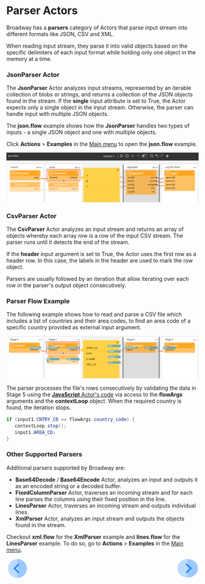 # Parser Actors

Broadway has a **parsers** category of Actors that parse input stream into different formats like JSON, CSV and XML.

When reading input stream, they parse it into valid objects based on the specific delimiters of each input format while holding only one object in the memory at a time.

### JsonParser Actor

The **JsonParser** Actor analyzes input streams, represented by an iterable collection of blobs or strings, and returns a collection of the JSON objects found in the stream. If the **single** input attribute is set to True, the Actor expects only a single object in the input stream. Otherwise, the parser can handle input with multiple JSON objects.


The **json.flow** example shows how the **JsonParser** handles two types of inputs - a single JSON object and one with multiple objects.

Click **Actions** > **Examples** in the [Main menu](../18_broadway_flow_window.md#main-menu) to open the **json.flow** example. 

![image](../images/99_actors_03_1.PNG)



### CsvParser Actor

The **CsvParser** Actor analyzes an input stream and returns an array of objects whereby each array row is a row of the input CSV stream. The parser runs until it detects the end of the stream.

If the **header** input argument is set to True, the Actor uses the first row as a header row. In this case, the labels in the header are used to mark the row object.

Parsers are usually followed by an iteration that allow iterating over each row in the parser's output object consecutively.

### Parser Flow Example

The following example shows how to read and parse a CSV file which includes a list of countries and their area codes, to find an area code of a specific country provided as external input argument. 

![image](../images/99_actors_03_2.PNG)

The parser processes the file's rows consecutively by validating the data in Stage 5 using the [**JavaScript** Actor's code](01_javascript_actor.md#special-keywords-and-conventions) via access to the **flowArgs** arguments and the **contextLoop** object. When the required country is found, the iteration stops.

```java
if (input1.CNTRY_CD == flowArgs.country_code) {
   contextLoop.stop();
   input1.AREA_CD;
}
```

### Other Supported Parsers

Additional parsers supported by Broadway are:

* **Base64Decode** / **Base64Encode** Actor, analyzes an input and outputs it as an encoded string or a decoded buffer.
* **FixedColumnParser** Actor, traverses an incoming stream and for each line parses the columns using their fixed position in the line.
* **LinesParser** Actor, traverses an incoming stream and outputs individual lines.
* **XmlParser** Actor, analyzes an input stream and outputs the objects found in the stream.

Checkout **xml.flow** for the **XmlParser** example and **lines.flow** for the **LinesParser** example. To do so, go to **Actions** > **Examples** in the [Main menu](../18_broadway_flow_window.md#main-menu).

[![Previous](/articles/images/Previous.png)](02_stream_actors.md)[<img align="right" width="60" height="54" src="/articles/images/Next.png">](04_queue_actors.md)

